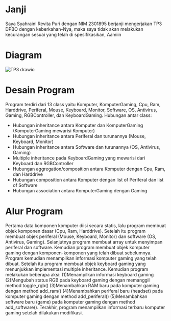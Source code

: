 # Janji
Saya Syahraini Revita Puri dengan NIM 2301895 berjanji mengerjakan TP3 DPBO dengan keberkahan-Nya, maka saya tidak akan melakukan kecurangan sesuai yang telah di spesifikasikan, Aamiin

# Diagram
![TP3 drawio](https://github.com/user-attachments/assets/c9bc5b46-fe67-45fe-b50d-0df592001ca5)

# Desain Program
Program terdiri dari 13 class yaitu Komputer, KomputerGaming, Cpu, Ram, Harddrive, Periferal, Mouse, Keyboard, Monitor, Software, OS, Antivirus, Gaming, RGBController, dan KeyboardGaming.
Hubungan antar class:
- Hubungan inheritance antara Komputer dan KomputerGaming (KomputerGaming mewarisi Komputer)
- Hubungan inheritance antara Periferal dan turunannya (Mouse, Keyboard, Monitor)
- Hubungan inheritance antara Software dan turunannya (OS, Antivirus, Gaming)
- Multiple inheritance pada KeyboardGaming yang mewarisi dari Keyboard dan RGBController
- Hubungan aggregation/composition antara Komputer dengan Cpu, Ram, dan Harddrive
- Hubungan composition antara Komputer dengan list of Periferal dan list of Software
- Hubungan association antara KomputerGaming dengan Gaming

# Alur Program
Pertama data komponen komputer diisi secara statis, lalu program membuat objek komponen dasar (Cpu, Ram, Harddrive). Setelah itu program membuat objek periferal (Mouse, Keyboard, Monitor) dan software (OS, Antivirus, Gaming).
Selanjutnya program membuat array untuk menyimpan periferal dan software. Kemudian program membuat objek komputer gaming dengan komponen-komponen yang telah dibuat sebelumnya.
Program kemudian menampilkan informasi komputer gaming yang telah dibuat. Setelah itu program membuat objek keyboard gaming yang menunjukkan implementasi multiple inheritance.
Kemudian program melakukan beberapa aksi:
(1)Menampilkan informasi keyboard gaming
(2)Mengubah status RGB pada keyboard gaming dengan memanggil method toggle_rgb()
(3)Menambahkan RAM baru pada komputer gaming dengan method add_ram()
(4)Menambahkan periferal baru (headset) pada komputer gaming dengan method add_periferal()
(5)Menambahkan software baru (game) pada komputer gaming dengan method add_software(). 
Terakhir, program menampilkan informasi terbaru komputer gaming setelah dilakukan modifikasi.

